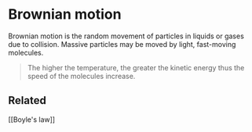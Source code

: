 # Brownian motion
Brownian motion is the random movement of particles in liquids or gases due to collision. Massive particles may be moved by light, fast-moving molecules.
>The higher the temperature, the greater the kinetic energy thus the speed of the molecules increase.
## Related
[[Boyle's law]]